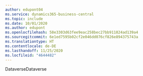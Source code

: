 ```yaml
---
author: edupont04
ms.service: dynamics365-business-central
ms.topic: include
ms.date: 10/01/2020
ms.author: edupont
ms.openlocfilehash: 58e3303d63fee9eac258bec27bb911824ad139a4
ms.sourcegitcommit: 6e1ed7595b02cf2e046dd076cf826e894375743a
ms.translationtype: HT
ms.contentlocale: de-DE
ms.lasthandoff: 11/25/2020
ms.locfileid: "4644482"
---
```

<span data-ttu-id="45b49-101">Dataverse</span><span class="sxs-lookup"><span data-stu-id="45b49-101">Dataverse</span></span>